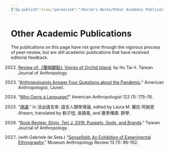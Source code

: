 ```yaml
---
{"dg-publish":true,"permalink":"/Kerim's Works/Other Academic Publications/"}
---
```


# Other Academic Publications

The publications on this page have not gone through the vigorous process of peer-review, but are still academic publications that have received editorial feedback.

2022. [Review of:《蘭嶼觀點》Voices of Orchid Island](https://www.ioe.sinica.edu.tw/Content/Periodicals/content.aspx?&SiteID=530164240637641451&MenuID=530167100636226027&MSID=1164614165175342106), by Hu Tai-li. Taiwan Journal of Anthropology.
2021. “[Anthropologists Answer Four Questions about the Pandemic](https://doi.org/10.1111/aman.13569).” American Anthropologist, (June).
2020. “[Who Owns a Language?](http://dx.doi.org/10.1111/aman.13374)” American Anthropologist 122 (1): 175–76.

2020. “[導讀](https://guavanthropology.tw/article/6801).” In 活出語言來: 語言人類學導論, edited by Laura M. 蘿拉 阿赫恩 Ahearn, translated by 劉子愷, 吳碩禹, and 蕭季樺譯. 群學.
2020. “[Book Review: Silvio, Teri J. 2019. Puppets, Gods, and Brands](https://www.ioe.sinica.edu.tw/WebTools/FilesDownload.ashx?Siteid=530164240637641451&Menuid=530167100636226027&TB=PeriodicalsContent&CN=PCID&fd=Periodicals_PDF&CNV=PDF&Pname=TJA18-2-BR1.pdf&MSID=11).” Taiwan Journal of Anthropology.
2019. (with Gabriele de Seta.) “[Sensefield: An Exhibition of Experimental Ethnography](http://dx.doi.org/10.14434/mar.v13i1.26409).” Museum Anthropology Review 13 (1): 96–102.